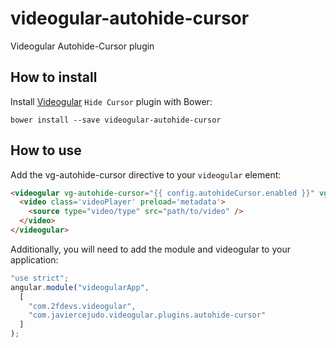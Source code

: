 # videogular-autohide-cursor

Videogular Autohide-Cursor plugin

## How to install

Install [Videogular](http://www.videogular.com/) `Hide Cursor` plugin with Bower:

`bower install --save videogular-autohide-cursor`

## How to use

Add the vg-autohide-cursor directive to your `videogular` element:

```html
<videogular vg-autohide-cursor="{{ config.autohideCursor.enabled }}" vg-autohide-cursor-time="{{ config.autohideCursor.time }}">
  <video class='videoPlayer' preload='metadata'>
    <source type="video/type" src="path/to/video" />
  </video>
</videogular>
```

Additionally, you will need to add the module and videogular to your application:

```js
"use strict";
angular.module("videogularApp",
  [
    "com.2fdevs.videogular",
    "com.javiercejudo.videogular.plugins.autohide-cursor"
  ]
);
```
